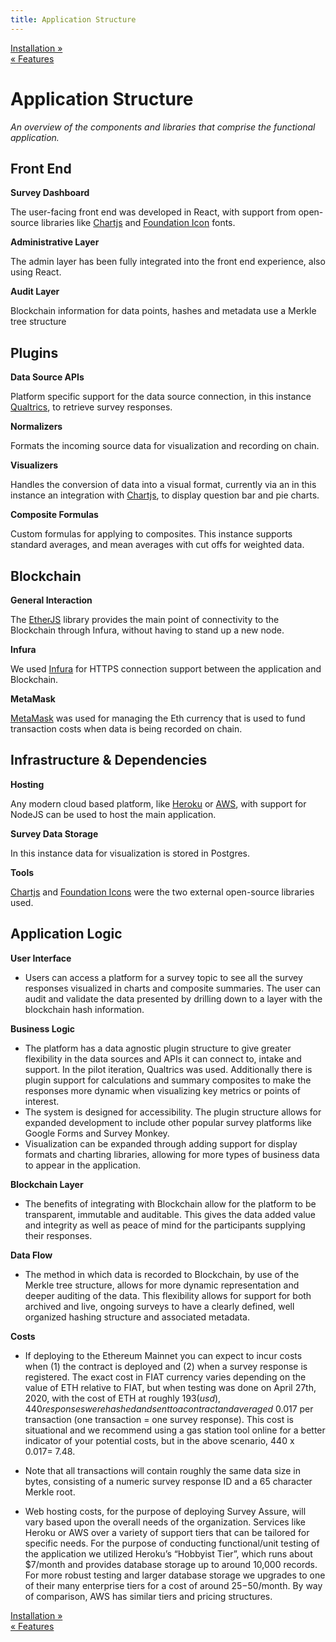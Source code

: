 ```yaml
---
title: Application Structure
---
```


<div class="navFlow">
  <div class="next"><a href="005-installation.html">Installation &raquo;</a></div>
  <div class="previous"><a href="003-features.html">&laquo; Features</a></div>
</div>

# Application Structure

*An overview of the components and libraries that comprise the functional application.*

## Front End

**Survey Dashboard**

The user-facing front end was developed in React, with support from open-source libraries like [Chartjs](https://www.chartjs.org/) and [Foundation Icon](https://zurb.com/playground/foundation-icon-fonts-3) fonts.

**Administrative Layer**

The admin layer has been fully integrated into the front end experience, also using React.

**Audit Layer**

Blockchain information for data points, hashes and metadata use a Merkle tree structure

## Plugins

**Data Source APIs**

Platform specific support for the data source connection, in this instance [Qualtrics](https://www.qualtrics.com/), to retrieve survey responses. 

**Normalizers**

Formats  the incoming source data for visualization and recording on chain.

**Visualizers**

Handles the conversion of data into a visual format, currently via an in this instance an integration with [Chartjs](https://www.chartjs.org/), to display question bar and pie charts.

**Composite Formulas**

Custom formulas for applying to composites. This instance supports standard averages, and mean averages with cut offs for weighted data.

## Blockchain

**General Interaction**

The [EtherJS](https://docs.ethers.io/ethers.js/html/) library provides the main point of connectivity to the Blockchain through Infura, without having to stand up a new node.

**Infura**

We used [Infura](https://infura.io/) for HTTPS connection support between the application and Blockchain.

**MetaMask**

[MetaMask](https://metamask.io/) was used for managing the Eth currency that is used to fund transaction costs when data is being recorded on chain.


## Infrastructure & Dependencies

**Hosting**

Any modern cloud based platform, like [Heroku](https://devcenter.heroku.com/articles/config-vars) or [AWS](https://docs.aws.amazon.com/elasticbeanstalk/latest/dg/environments-cfg-softwaresettings.html#environments-cfg-softwaresettings-console), with support for NodeJS can be used to host the main application.

**Survey Data Storage**

In this instance data for visualization is stored in Postgres.

**Tools**

[Chartjs](https://www.chartjs.org/) and [Foundation Icons](https://zurb.com/playground/foundation-icon-fonts-3) were the two external open-source libraries used.


## Application Logic

**User Interface**

  * Users can access a platform for a survey topic to see all the survey responses visualized in charts and composite summaries. The user can audit and validate the data presented by drilling down to a layer with the blockchain hash information.

**Business Logic**

  * The platform has a data agnostic plugin structure to give greater flexibility in the data sources and APIs it can connect to, intake and support. In the pilot iteration, Qualtrics was used. Additionally there is plugin support for calculations and summary composites to make the responses more dynamic when visualizing key metrics or points of interest.
  * The system is designed for accessibility. The plugin structure allows for expanded development to include other popular survey platforms like Google Forms and Survey Monkey.
  * Visualization can be expanded through adding support for display formats and charting libraries, allowing for more types of business data to appear in the application.

**Blockchain Layer**

  * The benefits of integrating with Blockchain allow for the platform to be transparent, immutable and auditable. This gives the data added value and integrity as well as peace of mind for the participants supplying their responses.

**Data Flow**

  * The method in which data is recorded to Blockchain, by use of the Merkle tree structure, allows for more dynamic representation and deeper auditing of the data. This flexibility allows for support for both archived and live, ongoing surveys to have a clearly defined, well organized hashing structure and associated metadata.

**Costs**

  * If deploying to the Ethereum Mainnet you can expect to incur costs when (1) the contract is deployed and (2) when a survey response is registered. The exact cost in FIAT currency varies depending on the value of ETH relative to FIAT, but when testing was done on April 27th, 2020, with the cost of ETH at roughly $193 (usd), 440 responses were hashed and sent to a contract and averaged ~$0.017 per transaction (one transaction = one survey response). This cost is situational and we recommend using a gas station tool online for a better indicator of your potential costs, but in the above scenario, 440 x $0.017 = ~$7.48.

  * Note that all transactions will contain roughly the same data size in bytes, 
consisting of a numeric survey response ID and a 65 character Merkle root.
  * Web hosting costs, for the purpose of deploying Survey Assure, will vary based upon the overall needs of the organization.  Services like Heroku or AWS over a variety of support tiers that can be tailored for specific needs.  For the purpose of conducting functional/unit testing of the application we utilized Heroku’s “Hobbyist Tier”, which runs about $7/month and provides database storage up to around 10,000 records. For more robust testing and larger database storage we upgrades to one of their many enterprise tiers for a cost of around $25-$50/month. By way of comparison, AWS has similar tiers and pricing structures.

<div class="navFlow navBottom">
  <div class="next"><a href="005-installation.html">Installation &raquo;</a></div>
  <div class="previous"><a href="003-features.html">&laquo; Features</a></div>
</div>
